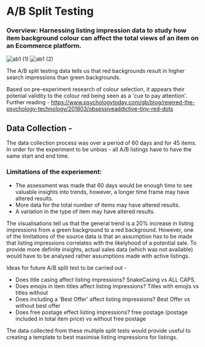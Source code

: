 # A/B Split Testing
### Overview: Harnessing listing impression data to study how item background colour can affect the total views of an item on an Ecommerce platform.

![ab1 (1)](https://user-images.githubusercontent.com/99413257/157263640-eb1a73f6-9024-453d-9884-993ac5de096f.jpg)
![ab1 (2)](https://user-images.githubusercontent.com/99413257/157263672-59c9657a-c8c1-47ff-88bd-f8bab01ce34d.jpg)

The A/B split testing data tells us that red backgrounds result in higher search impressions than green backgrounds. 

Based on pre-experiment research of colour selection, it appears their potenial validity to the colour red being seen as a 'cue to pay attention'. Further reading - https://www.psychologytoday.com/gb/blog/rewired-the-psychology-technology/201803/obsessiveaddictive-tiny-red-dots


## Data Collection - 
The data collection process was over a period of 60 days and for 45 items.
In order for the experiment to be unbias - all A/B listings have to have the same start and end time.

### Limitations of the experiement:
* The assessment was made that 60 days would be enough time to see valuable insights into trends, however, a longer time frame may have altered results.
* More data for the total number of items may have altered results.
* A variation in the type of item may have altered results. 

The visualisations tell us that the general trend is a 20% increase in listing impressions from a green background to a red background. However, one of the limitations of the source data is that an assumption has to be made that listing impressions correlates with the likelyhood of a potential sale. To provide more definite insights, actual sales data (which was not available) would have to be analysed rather assumptions made with active listings.

Ideas for future A/B split test to be carried out -
* Does title casing affect listing impressions? SnakeCasing vs ALL CAPS.
* Does emojis in item titles affect listing impressions? Titles with emojis vs titles without
* Does including a 'Best Offer' affect listing impressions? Best Offer vs without best offer
* Does free postage effect listing impressions? free postage (postage included in total item price) vs without free postage

The data collected from these multiple split tests would provide useful to creating a template to best maximise listing impressions for listings. 
